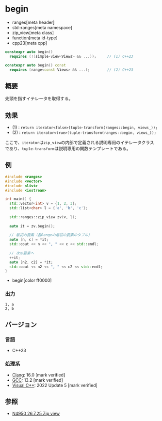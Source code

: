 # begin
* ranges[meta header]
* std::ranges[meta namespace]
* zip_view[meta class]
* function[meta id-type]
* cpp23[meta cpp]

```cpp
constexpr auto begin()
  requires (!(simple-view<Views> && ...));     // (1) C++23

constexpr auto begin() const
  requires (range<const Views> && ...);        // (2) C++23
```

## 概要

先頭を指すイテレータを取得する。

## 効果

- (1) : `return iterator<false>(tuple-transform(ranges::begin, views_));`
- (2) : `return iterator<true>(tuple-transform(ranges::begin, views_));`

ここで、`iterator`は`zip_view`の内部で定義される説明専用のイテレータクラスであり、`tuple-transform`は説明専用の関数テンプレートである。

## 例
```cpp example
#include <ranges>
#include <vector>
#include <list>
#include <iostream>

int main() {
  std::vector<int> v = {1, 2, 3};
  std::list<char> l = {'a', 'b', 'c'};
  
  std::ranges::zip_view zv(v, l);
  
  auto it = zv.begin();
  
  // 最初の要素（各Rangeの最初の要素のタプル）
  auto [n, c] = *it;
  std::cout << n << ", " << c << std::endl;
  
  // 次の要素へ
  ++it;
  auto [n2, c2] = *it;
  std::cout << n2 << ", " << c2 << std::endl;
}
```
* begin[color ff0000]

### 出力
```
1, a
2, b
```

## バージョン
### 言語
- C++23

### 処理系
- [Clang](/implementation.md#clang): 16.0 [mark verified]
- [GCC](/implementation.md#gcc): 13.2 [mark verified]
- [Visual C++](/implementation.md#visual_cpp): 2022 Update 5 [mark verified]

## 参照
- [N4950 26.7.25 Zip view](https://timsong-cpp.github.io/cppwp/n4950/range.zip)